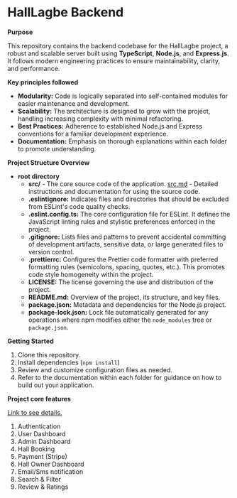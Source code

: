 # HallLagbe Backend

**Purpose**

This repository contains the backend codebase for the HallLagbe project, a robust and scalable server built using **TypeScript**, **Node.js**, and **Express.js**. It follows modern engineering practices to ensure maintainability, clarity, and performance.

**Key principles followed**

- **Modularity:** Code is logically separated into self-contained modules for easier maintenance and development.
- **Scalability:** The architecture is designed to grow with the project, handling increasing complexity with minimal refactoring.
- **Best Practices:** Adherence to established Node.js and Express conventions for a familiar development experience.
- **Documentation:** Emphasis on thorough explanations within each folder to promote understanding.

**Project Structure Overview**

- **root directory**
  - **src/** - The core source code of the application. [src.md](/src/src.md) - Detailed instructions and documentation for using the source code.
  - **.eslintignore:** Indicates files and directories that should be excluded from ESLint's code quality checks.
  - **.eslint.config.ts:** The core configuration file for ESLint. It defines the JavaScript linting rules and stylistic preferences enforced in the project.
  - **.gitignore:** Lists files and patterns to prevent accidental committing of development artifacts, sensitive data, or large generated files to version control.
  - **.prettierrc:** Configures the Prettier code formatter with preferred formatting rules (semicolons, spacing, quotes, etc.). This promotes code style homogeneity within the project.
  - **LICENSE:** The license governing the use and distribution of the project.
  - **README.md:** Overview of the project, its structure, and key files.
  - **package.json:** Metadata and dependencies for the Node.js project.
  - **package-lock.json:** Lock file automatically generated for any operations where npm modifies either the `node_modules` tree or `package.json`.

**Getting Started**

1. Clone this repository.
2. Install dependencies (`npm install`)
3. Review and customize configuration files as needed.
4. Refer to the documentation within each folder for guidance on how to build out your application.

**Project core features**

[Link to see details.](/HallLagbe%20core%20features.pdf)

1. Authentication
2. User Dashboard
3. Admin Dashboard
4. Hall Booking
5. Payment (Stripe)
6. Hall Owner Dashboard
7. Email/Sms notification
8. Search & Filter
9. Review & Ratings
